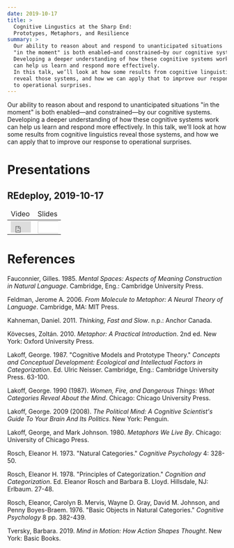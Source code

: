 ```yaml
---
date: 2019-10-17
title: >
  Cognitive Lingustics at the Sharp End:
  Prototypes, Metaphors, and Resilience
summary: >
  Our ability to reason about and respond to unanticipated situations
  "in the moment" is both enabled—and constrained—by our cognitive systems.
  Developing a deeper understanding of how these cognitive systems work
  can help us learn and respond more effectively.
  In this talk, we’ll look at how some results from cognitive linguistics
  reveal those systems, and how we can apply that to improve our response
  to operational surprises.
---
```


Our ability to reason about and respond to unanticipated situations
"in the moment" is both enabled—and constrained—by our cognitive systems.
Developing a deeper understanding of how these cognitive systems work
can help us learn and respond more effectively.
In this talk, we’ll look at how some results from cognitive linguistics
reveal those systems, and how we can apply that to improve our response
to operational surprises.

# Presentations

## REdeploy, 2019-10-17

<table style="width: 100%">
    <colgroup>
       <col style="width: 50%;">
       <col style="width: 50%;">
    </colgroup>
    <thead>
        <tr>
            <td>Video</td>
            <td>Slides</td>
        </tr>
    </thead>
    <tbody>
        <tr>
            <td>
                <div style="--aspect-ratio: 9 / 16; padding-bottom: calc(var(--aspect-ratio, .5625) * 100%); position: relative; height: 0;">
                    <iframe width="560" height="315" src="https://www.youtube.com/embed/pIY48ZW899k" frameborder="0" allow="accelerometer; autoplay; encrypted-media; gyroscope; picture-in-picture" allowfullscreen
                    style="position: absolute; top: 0; left: 0; width: 100%; height: 100%;"></iframe>
                </div>
            </td>
            <td>
                <div style="--aspect-ratio: 9 / 16; padding-bottom: calc(var(--aspect-ratio, .5625) * 100%); position: relative; height: 0;">
                    <iframe src="//www.slideshare.net/slideshow/embed_code/key/2UQUDJDfKGBjBB" width="595" height="485" frameborder="0" marginwidth="0" marginheight="0" scrolling="no" style="border:1px solid #CCC; border-width:1px; margin-bottom:5px; max-width: 100%;
                    position: absolute; top: 0; left: 0; width: 100%; height: 100%;" allowfullscreen></iframe>
                </div>
            </td>
        </tr>
    </tbody>
</table>


# References

Fauconnier, Gilles. 1985. _Mental Spaces: Aspects of Meaning Construction in Natural Language_. Cambridge, Eng.: Cambridge University Press.

Feldman, Jerome A. 2006. _From Molecule to Metaphor: A Neural Theory of Language_. Cambridge, MA: MIT Press.

Kahneman, Daniel. 2011. _Thinking, Fast and Slow_. n.p.: Anchor Canada.

Kövecses, Zoltán. 2010. _Metaphor: A Practical Introduction_. 2nd ed. New York: Oxford University Press.

Lakoff, George. 1987. "Cognitive Models and Prototype Theory." _Concepts and Conceptual Development: Ecological and Intellectual Factors in Categorization_. Ed. Ulric Neisser. Cambridge, Eng.: Cambridge University Press. 63-100.

Lakoff, George. 1990 (1987). _Women, Fire, and Dangerous Things: What Categories Reveal About the Mind_. Chicago: Chicago University Press.

Lakoff, George. 2009 (2008). _The Political Mind: A Cognitive Scientist's Guide To Your Brain And Its Politics_. New York: Penguin.

Lakoff, George, and Mark Johnson. 1980. _Metaphors We Live By_. Chicago: University of Chicago Press.

Rosch, Eleanor H. 1973. "Natural Categories." _Cognitive Psychology_ 4: 328-50.

Rosch, Eleanor H. 1978. "Principles of Categorization." _Cognition and Categorization_. Ed. Eleanor Rosch and Barbara B. Lloyd. Hillsdale, NJ: Erlbaum. 27-48.

Rosch, Eleanor, Carolyn B. Mervis, Wayne D. Gray, David M. Johnson, and Penny Boyes-Braem. 1976. "Basic Objects in Natural Categories." _Cognitive Psychology_ 8 pp. 382-439.

Tversky, Barbara. 2019. _Mind in Motion: How Action Shapes Thought_. New York: Basic Books.
